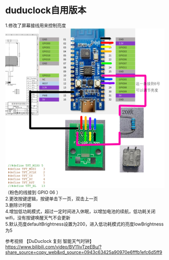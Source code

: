 # duduclock自用版本
  
1.修改了屏幕接线用来控制亮度  
![image](img/网购转接板接线.jpg)  
（粉色的线接到 GPIO 06 ）   
2.更改按键逻辑，按键单击下一页，双击上一页  
3.删除计时器  
4.增加低功耗模式，超过一定时间进入休眠，以增加电池的续航，低功耗关闭wifi，没有按键唤醒天气不会更新  
5.默认亮度defaultBrightness设置为200，进入低功耗模式的亮度lowBrightness为5    

参考视频
【DuDuclock 复刻 智能天气时钟】  
 https://www.bilibili.com/video/BV11ivTzeEBu/?share_source=copy_web&vd_source=0943c63425a90970e6fffb1efc6d5ff9
